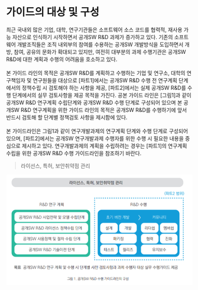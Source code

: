 # 가이드의 대상 및 구성

최근 국내외 많은 기업, 대학, 연구기관들은 소프트웨어 소스 코드를 협력적, 재사용 가능 자산으로 인식하기 시작하면서 공개SW R&D 과제가 증가하고 있다. 기존의 소프트웨어 개발조직들은 조직 내외부의 참여를 수용하는 공개SW 개발방식을 도입하면서 개방, 참여, 공유의 문화가 확대되고 있지만, 여전히 대부분의 과제 수행기관은 공개SW R&D에 대한 계획과 수행의 어려움을 호소하고 있다.<br>
<br>
본 가이드 라인의 목적은 공개SW R&D를 계획하고 수행하는 기업 및 연구소, 대학의 연구책임자 및 연구원들을 대상으로 [파트1]에서는 공개SW R&D 수행 전 연구계획 단계에서의 정책수립 시 검토해야 하는 사항을 제공, [파트2]에서는 실제 공개SW R&D를 수행 단계에서의 실무 검토사항을 제공 목적을 가진다. 공본 가이드 라인은 [그림1]과 같이 공개SW R&D 연구계획 수립단계와 공개SW R&D 수행 단계로 구성되어 있으며 본 공개SW R&D 연구계획을 위한 가이드 라인의 목적은 공개SW R&D를 수행하기에 앞서 반드시 검토해 할 단계별 정책검토 사항을 제시함에 있다.<br>
<br>
본 가이드라인은 그림1과 같이 연구개발과제의 연구계획 단계와 수행 단계로 구성되어 있으며, [파트2]에서는
공개SW 연구개발과제 수행자를 위한 수행 시 필요한 내용을 중심으로 제시하고 있다. 연구개발과제의 계획을
수립하려는 경우는 [파트1]의 연구계획 수립을 위한 공개SW R&D 수행 가이드라인을 참조하기 바란다.

>라이선스, 특허, 보안취약점 관리<br>

![그림 1](./assets/part2/image1.png "그림 1. 공개SW R&D 수행 가이드라인의 구성")

